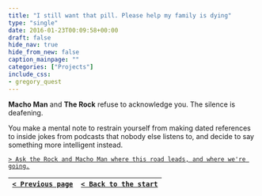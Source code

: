 ```yaml
---
title: "I still want that pill. Please help my family is dying"
type: "single"
date: 2016-01-23T00:09:58+00:00
draft: false
hide_nav: true
hide_from_new: false
caption_mainpage: ""
categories: ["Projects"]
include_css:
- gregory_quest
---
```


**Macho Man** and **The Rock** refuse to acknowledge you. The silence is deafening.

You make a mental note to restrain yourself from making dated references to inside jokes from podcasts that nobody else listens to, and decide to say something more intelligent instead.

[``> Ask the Rock and Macho Man where this road leads, and where we're going.``](../19)

|[``< Previous page``](../18)|[``< Back to the start``](../)|
|---|---|